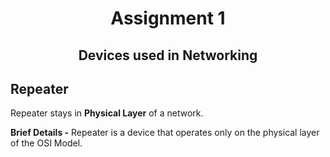 <h1 align="center">Assignment 1</h1>
<h2 align="center">Devices used in Networking</h2>

## Repeater
Repeater stays in **Physical Layer** of a network.

**Brief Details -** Repeater is a device that operates only on the physical layer of the OSI Model. 